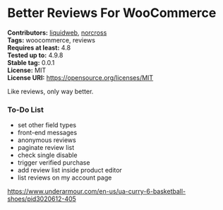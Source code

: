 # Better Reviews For WooCommerce #
**Contributors:** [liquidweb](https://profiles.wordpress.org/liquidweb), [norcross](https://profiles.wordpress.org/norcross)  
**Tags:** woocommerce, reviews  
**Requires at least:** 4.8  
**Tested up to:** 4.9.8  
**Stable tag:** 0.0.1  
**License:** MIT  
**License URI:** https://opensource.org/licenses/MIT  

Like reviews, only way better.


### To-Do List

* set other field types
* front-end messages
* anonymous reviews
* paginate review list
* check single disable
* trigger verified purchase
* add review list inside product editor
* list reviews on my account page


https://www.underarmour.com/en-us/ua-curry-6-basketball-shoes/pid3020612-405
